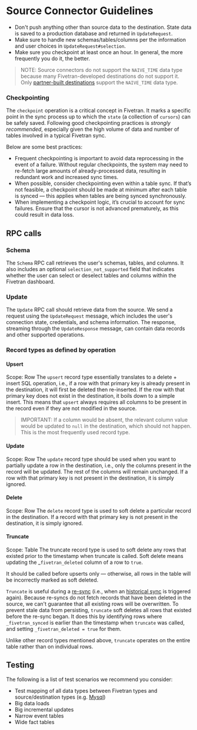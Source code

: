 # Source Connector Guidelines

- Don't push anything other than source data to the destination. State data is saved to a production database and returned in `UpdateRequest`.
- Make sure to handle new schemas/tables/columns per the information and user choices in `UpdateRequest#selection`.
- Make sure you checkpoint at least once an hour. In general, the more frequently you do it, the better.

> NOTE: Source connectors do not support the `NAIVE_TIME` data type because many Fivetran-developed destinations do not support it. Only [partner-built destinations](README.md#destinations) support the `NAIVE_TIME` data type.

### Checkpointing
The `checkpoint` operation is a critical concept in Fivetran. It marks a specific point in the sync process up to which the `state` (a collection of `cursors`) can be safely saved. Following good checkpointing practices is _strongly recommended_, especially given the high volume of data and number of tables involved in a typical Fivetran sync.

Below are some best practices:
- Frequent checkpointing is important to avoid data reprocessing in the event of a failure. Without regular checkpoints, the system may need to re-fetch large amounts of already-processed data, resulting in redundant work and increased sync times.
- When possible, consider checkpointing even within a table sync. If that’s not feasible, a checkpoint should be made at minimum after each table is synced — this applies when tables are being synced synchronously.
- When implementing a checkpoint logic, it’s crucial to account for sync failures. Ensure that the cursor is not advanced prematurely, as this could result in data loss.

## RPC calls
### Schema
The `Schema` RPC call retrieves the user's schemas, tables, and columns. It also includes an optional `selection_not_supported` field that indicates whether the user can select or deselect tables and columns within the Fivetran dashboard.

### Update
The `Update` RPC call should retrieve data from the source. We send a request using the `UpdateRequest` message, which includes the user's connection state, credentials, and schema information. The response, streaming through the `UpdateResponse` message, can contain data records and other supported operations.

### Record types as defined by operation

#### Upsert
Scope: Row
The `upsert` record type essentially translates to a delete + insert SQL operation, i.e., if a row with that primary key is already present in the destination, it will first be deleted then re-inserted. If the row with that primary key does not exist in the destination, it boils down to a simple insert.
This means that `upsert` always requires all columns to be present in the record even if they are not modified in the source.

> IMPORTANT: If a column would be absent, the relevant column value would be updated to `null` in the destination, which should not happen.
This is the most frequently used record type.

#### Update
Scope: Row
The `update` record type should be used when you want to partially update a row in the destination, i.e., only the columns present in the record will be updated. The rest of the columns will remain unchanged. If a row with that primary key is not present in the destination, it is simply ignored.

#### Delete
Scope: Row
The `delete` record type is used to soft delete a particular record in the destination. If a record with that primary key is not present in the destination, it is simply ignored.

#### Truncate
Scope: Table
The truncate record type is used to soft delete any rows that existed prior to the timestamp when truncate is called. Soft delete means updating the _`fivetran_deleted` column of a row to `true`.

It should be called before upserts only — otherwise, all rows in the table will be incorrectly marked as soft deleted.

`Truncate` is useful during a [re-sync](https://fivetran.com/docs/using-fivetran/features#resync) (i.e., when an [historical sync](https://fivetran.com/docs/getting-started/glossary#historicalsync) is triggered again). Because re-syncs do not fetch records that have been deleted in the source, we can't guarantee that all existing rows will be overwritten. To prevent stale data from persisting, `truncate` soft deletes all rows that existed before the re-sync began. It does this by identifying rows where `_fivetran_synced` is earlier than the timestamp when `truncate` was called, and setting `_fivetran_deleted = true` for them.

Unlike other record types mentioned above, `truncate` operates on the entire table rather than on individual rows.

## Testing
The following is a list of test scenarios we recommend you consider:

- Test mapping of all data types between Fivetran types and source/destination types (e.g. [Mysql](https://fivetran.com/docs/databases/mysql#typetransformationsandmapping))
- Big data loads
- Big incremental updates
- Narrow event tables
- Wide fact tables
